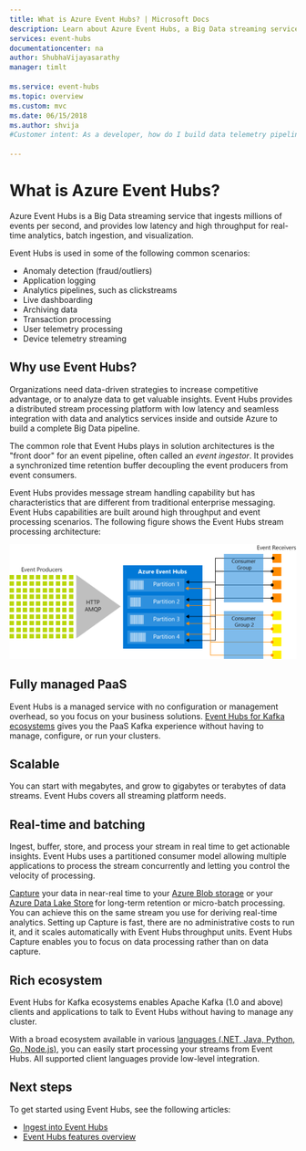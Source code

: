 ```yaml
---
title: What is Azure Event Hubs? | Microsoft Docs
description: Learn about Azure Event Hubs, a Big Data streaming service that ingests millions of events per second.
services: event-hubs
documentationcenter: na
author: ShubhaVijayasarathy
manager: timlt

ms.service: event-hubs
ms.topic: overview
ms.custom: mvc
ms.date: 06/15/2018
ms.author: shvija
#Customer intent: As a developer, how do I build data telemetry pipelines for real-time business scenarios?

---
```

# What is Azure Event Hubs?

Azure Event Hubs is a Big Data streaming service that ingests millions of events per second, and provides low latency and high throughput for real-time analytics, batch ingestion, and visualization. 

Event Hubs is used in some of the following common scenarios:

- Anomaly detection (fraud/outliers)
- Application logging
- Analytics pipelines, such as clickstreams
- Live dashboarding
- Archiving data
- Transaction processing
- User telemetry processing
- Device telemetry streaming 

## Why use Event Hubs?

Organizations need data-driven strategies to increase competitive advantage, or to analyze data to get valuable insights. Event Hubs provides a distributed stream processing platform with low latency and seamless integration with data and analytics services inside and outside Azure to build a complete Big Data pipeline.

The common role that Event Hubs plays in solution architectures is the "front door" for an event pipeline, often called an *event ingestor*. It provides a synchronized time retention buffer decoupling the event producers from event consumers. 

Event Hubs provides message stream handling capability but has characteristics that are different from traditional enterprise messaging. Event Hubs capabilities are built around high throughput and event processing scenarios. The following figure shows the Event Hubs stream processing architecture:

![Event Hubs](./media/event-hubs-about/event_hubs_architecture.png)

## Fully managed PaaS 

Event Hubs is a managed service with no configuration or management overhead, so you focus on your business solutions. [Event Hubs for Kafka ecosystems](event-hubs-for-kafka-ecosystem-overview.md) gives you the PaaS Kafka experience without having to manage, configure, or run your clusters.

## Scalable 

You can start with megabytes, and grow to gigabytes or terabytes of data streams. Event Hubs covers all streaming platform needs.

## Real-time and batching

Ingest, buffer, store, and process your stream in real time to get actionable insights. Event Hubs uses a partitioned consumer model allowing multiple applications to process the stream concurrently and letting you control the velocity of processing.

[Capture](event-hubs-capture-overview.md) your data in near-real time to your [Azure Blob storage](https://azure.microsoft.com/services/storage/blobs/) or your [Azure Data Lake Store](https://azure.microsoft.com/services/data-lake-store/) for long-term retention or micro-batch processing. You can achieve this on the same stream you use for deriving real-time analytics. Setting up Capture is fast, there are no administrative costs to run it, and it scales automatically with Event Hubs throughput units. Event Hubs Capture enables you to focus on data processing rather than on data capture.

## Rich ecosystem

Event Hubs for Kafka ecosystems enables Apache Kafka (1.0 and above) clients and applications to talk to Event Hubs without having to manage any cluster.
 
With a broad ecosystem available in various [languages (.NET, Java, Python, Go, Node.js)](https://github.com/Azure/azure-event-hubs), you can easily start processing your streams from Event Hubs. All supported client languages provide low-level integration.

## Next steps

To get started using Event Hubs, see the following articles:

* [Ingest into Event Hubs](event-hubs-quickstart-powershell.md)
* [Event Hubs features overview](event-hubs-features.md)


